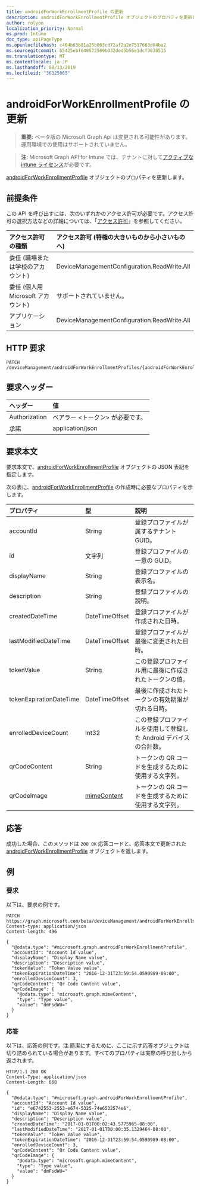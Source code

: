 ```yaml
---
title: androidForWorkEnrollmentProfile の更新
description: androidForWorkEnrollmentProfile オブジェクトのプロパティを更新します。
author: rolyon
localization_priority: Normal
ms.prod: Intune
doc_type: apiPageType
ms.openlocfilehash: c404b63b81a25b003cd72af2a2e7517663d04ba2
ms.sourcegitcommit: b5425ebf648572569b032ded5b56e1dcf3830515
ms.translationtype: MT
ms.contentlocale: ja-JP
ms.lasthandoff: 08/13/2019
ms.locfileid: "36325065"
---
```

# <a name="update-androidforworkenrollmentprofile"></a>androidForWorkEnrollmentProfile の更新

> **重要:** ベータ版の Microsoft Graph Api は変更される可能性があります。運用環境での使用はサポートされていません。

> **注:** Microsoft Graph API for Intune では、テナントに対して[アクティブな intune ライセンス](https://go.microsoft.com/fwlink/?linkid=839381)が必要です。

[androidForWorkEnrollmentProfile](../resources/intune-androidforwork-androidforworkenrollmentprofile.md) オブジェクトのプロパティを更新します。

## <a name="prerequisites"></a>前提条件
この API を呼び出すには、次のいずれかのアクセス許可が必要です。アクセス許可の選択方法などの詳細については、「[アクセス許可](/graph/permissions-reference)」を参照してください。

|アクセス許可の種類|アクセス許可 (特権の大きいものから小さいものへ)|
|:---|:---|
|委任 (職場または学校のアカウント)|DeviceManagementConfiguration.ReadWrite.All|
|委任 (個人用 Microsoft アカウント)|サポートされていません。|
|アプリケーション|DeviceManagementConfiguration.ReadWrite.All|

## <a name="http-request"></a>HTTP 要求
<!-- {
  "blockType": "ignored"
}
-->
``` http
PATCH /deviceManagement/androidForWorkEnrollmentProfiles/{androidForWorkEnrollmentProfileId}
```

## <a name="request-headers"></a>要求ヘッダー
|ヘッダー|値|
|:---|:---|
|Authorization|ベアラー &lt;トークン&gt; が必要です。|
|承諾|application/json|

## <a name="request-body"></a>要求本文
要求本文で、[androidForWorkEnrollmentProfile](../resources/intune-androidforwork-androidforworkenrollmentprofile.md) オブジェクトの JSON 表記を指定します。

次の表に、[androidForWorkEnrollmentProfile](../resources/intune-androidforwork-androidforworkenrollmentprofile.md) の作成時に必要なプロパティを示します。

|プロパティ|型|説明|
|:---|:---|:---|
|accountId|String|登録プロファイルが属するテナント GUID。|
|id|文字列|登録プロファイルの一意の GUID。|
|displayName|String|登録プロファイルの表示名。|
|description|String|登録プロファイルの説明。|
|createdDateTime|DateTimeOffset|登録プロファイルが作成された日時。|
|lastModifiedDateTime|DateTimeOffset|登録プロファイルが最後に変更された日時。|
|tokenValue|String|この登録プロファイル用に最後に作成されたトークンの値。|
|tokenExpirationDateTime|DateTimeOffset|最後に作成されたトークンの有効期限が切れる日時。|
|enrolledDeviceCount|Int32|この登録プロファイルを使用して登録した Android デバイスの合計数。|
|qrCodeContent|String|トークンの QR コードを生成するために使用する文字列。|
|qrCodeImage|[mimeContent](../resources/intune-shared-mimecontent.md)|トークンの QR コードを生成するために使用する文字列。|



## <a name="response"></a>応答
成功した場合、このメソッドは `200 OK` 応答コードと、応答本文で更新された [androidForWorkEnrollmentProfile](../resources/intune-androidforwork-androidforworkenrollmentprofile.md) オブジェクトを返します。

## <a name="example"></a>例

### <a name="request"></a>要求
以下は、要求の例です。
``` http
PATCH https://graph.microsoft.com/beta/deviceManagement/androidForWorkEnrollmentProfiles/{androidForWorkEnrollmentProfileId}
Content-type: application/json
Content-length: 496

{
  "@odata.type": "#microsoft.graph.androidForWorkEnrollmentProfile",
  "accountId": "Account Id value",
  "displayName": "Display Name value",
  "description": "Description value",
  "tokenValue": "Token Value value",
  "tokenExpirationDateTime": "2016-12-31T23:59:54.0590989-08:00",
  "enrolledDeviceCount": 3,
  "qrCodeContent": "Qr Code Content value",
  "qrCodeImage": {
    "@odata.type": "microsoft.graph.mimeContent",
    "type": "Type value",
    "value": "dmFsdWU="
  }
}
```

### <a name="response"></a>応答
以下は、応答の例です。注:簡潔にするために、ここに示す応答オブジェクトは切り詰められている場合があります。すべてのプロパティは実際の呼び出しから返されます。
``` http
HTTP/1.1 200 OK
Content-Type: application/json
Content-Length: 668

{
  "@odata.type": "#microsoft.graph.androidForWorkEnrollmentProfile",
  "accountId": "Account Id value",
  "id": "e6742553-2553-e674-5325-74e6532574e6",
  "displayName": "Display Name value",
  "description": "Description value",
  "createdDateTime": "2017-01-01T00:02:43.5775965-08:00",
  "lastModifiedDateTime": "2017-01-01T00:00:35.1329464-08:00",
  "tokenValue": "Token Value value",
  "tokenExpirationDateTime": "2016-12-31T23:59:54.0590989-08:00",
  "enrolledDeviceCount": 3,
  "qrCodeContent": "Qr Code Content value",
  "qrCodeImage": {
    "@odata.type": "microsoft.graph.mimeContent",
    "type": "Type value",
    "value": "dmFsdWU="
  }
}
```






